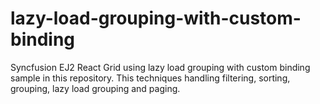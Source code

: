 # lazy-load-grouping-with-custom-binding
Syncfusion EJ2 React Grid using lazy load grouping with custom binding sample in this repository. This techniques handling filtering, sorting, grouping, lazy load grouping and paging.
